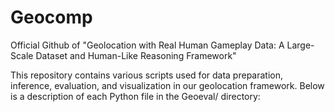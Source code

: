 # Geocomp
Official Github of "Geolocation with Real Human Gameplay Data: A Large-Scale Dataset and Human-Like Reasoning Framework"

This repository contains various scripts used for data preparation, inference, evaluation, and visualization in our geolocation framework. Below is a description of each Python file in the Geoeval/ directory:
